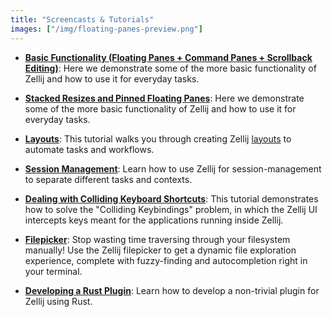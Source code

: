 ```yaml
---
title: "Screencasts & Tutorials"
images: ["/img/floating-panes-preview.png"]
---
```


- **[Basic Functionality (Floating Panes + Command Panes + Scrollback Editing)](/tutorials/basic-functionality)**: Here we demonstrate some of the more basic functionality of Zellij and how to use it for everyday tasks.

- **[Stacked Resizes and Pinned Floating Panes](/tutorials/stacked-resize)**: Here we demonstrate some of the more basic functionality of Zellij and how to use it for everyday tasks.

- **[Layouts](/tutorials/layouts)**: This tutorial walks you through creating Zellij [layouts](/documentation/creating-a-layout.html) to automate tasks and workflows.

- **[Session Management](/tutorials/session-management)**: Learn how to use Zellij for session-management to separate different tasks and contexts.

- **[Dealing with Colliding Keyboard Shortcuts](/tutorials/colliding-keybindings)**: This tutorial demonstrates how to solve the "Colliding Keybindings" problem, in which the Zellij UI intercepts keys meant for the applications running inside Zellij.

- **[Filepicker](/tutorials/filepicker)**: Stop wasting time traversing through your filesystem manually! Use the Zellij filepicker to get a dynamic file exploration experience, complete with fuzzy-finding and autocompletion right in your terminal.

- **[Developing a Rust Plugin](/tutorials/developing-a-rust-plugin)**: Learn how to develop a non-trivial plugin for Zellij using Rust.

<!---
### [Basic Functionality + Floating Panes + Command Panes + Scrollback Editing](/tutorials/basic-functionality)
[{{<figure src="/img/tutorial-1-preview.png" class="center" style="max-width 995px;">}}](/tutorials/basic-functionality)
Here we demonstrate some of the more basic functionality of Zellij and terminal multiplexers in general.

We'll show how to open multiple terminal tiled and floating panes.

Instead of retyping a command or searching through our shell history, we'll see how we can use Command Panes to keep frequently run commands around.
Finally, we'll talk about editing a pane's scrollback with our own `$EDITOR`

### [Layouts](/tutorials/layouts)
[{{<figure src="/img/tutorial-2-preview.png" class="center" style="max-width 995px;">}}](/tutorials/layouts)

This tutorial walks you through creating Zellij [layouts](/documentation/creating-a-layout.html) to automate tasks and workflows.

Layouts describe a pre-defined set of panes and tabs with different terminals, commands and plugins. They can be great to automate and formalize workflows and tasks.

### [Session Management](/tutorials/session-management)
[{{<figure src="/img/tutorial-3-preview.png" style="max-width 995px;">}}](/tutorials/session-management)
Do you find yourself jumping between tasks a lot?

When using the terminal, we often open new terminal windows for different tasks, ending up with a mess of open terminals. This can lead to difficulty and overhead when switching contexts: we often end up searching for commands through our shell history, keeping complex notes and having to rebuild our environment every time we return to a task. Zellij can solve these problems and more for us with the `session-manager` and `welcome-screen`.

### [Dealing with Colliding Keyboard Shortcuts](/tutorials/colliding-keybindings)
[{{<figure src="/img/configuration-screen-1.png" class="center" style="max-width 995px;">}}](/tutorials/colliding-keybindings)
This tutorial demonstrates how to solve the "Colliding Keybindings" problem, in which the Zellij UI intercepts keys meant for the applications running inside Zellij.

### [Filepicker](/tutorials/filepicker)
[{{<figure src="/img/tutorial-4-preview.png" style="max-width 995px;">}}](/tutorials/filepicker)
Stop wasting time traversing through your filesystem manually!

Use the Zellij filepicker to get a dynamic file exploration experience, complete with fuzzy-finding and autocompletion right in your terminal.

### [Developing a Rust Plugin](/tutorials/developing-a-rust-plugin)
[{{<figure src="/img/develop-rust-plugin.png" style="max-width 995px;">}}](/tutorials/filepicker)
Learn how to develop a non-trivial plugin for Zellij using Rust
-->
